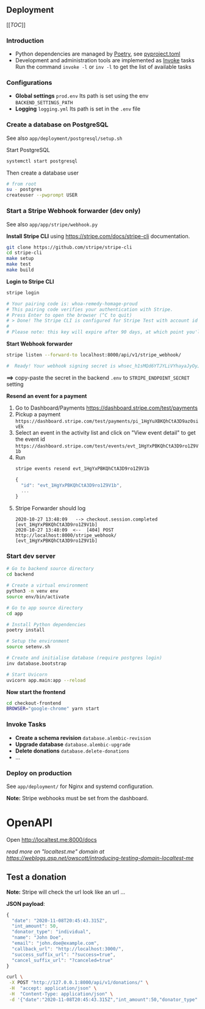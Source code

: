 ## Deployment

[[_TOC_]]

### Introduction

* Python dependencies are managed by [Poetry](https://python-poetry.org), see [pyproject.toml](pyproject.toml)
* Development and administration tools are implemented as [Invoke](http://www.pyinvoke.org) tasks
  Run the command ```invoke -l``` or ```inv -l``` to get the list of available tasks

### Configurations

* **Global settings** `prod.env`
	Its path is set using the env `BACKEND_SETTINGS_PATH`
* **Logging** `logging.yml`
	Its path is set in the `.env` file

### Create a database on PostgreSQL

See also `app/deployment/postgresql/setup.sh`

Start PostgreSQL
```sh
systemctl start postgresql
```

Then create a database user
```sh
# from root
su - postgres
createuser --pwprompt USER
```

### Start a Stripe Webhook forwarder (dev only)

See also `app/app/stripe/webhook.py`

<!-- https://stripe.com/docs/cli/docker -->

**Install Stripe CLI** using https://stripe.com/docs/stripe-cli documentation.
```sh
git clone https://github.com/stripe/stripe-cli
cd stripe-cli
make setup
make test
make build
```

**Login to Stripe CLI**
```sh
stripe login

# Your pairing code is: whoa-remedy-homage-proud
# This pairing code verifies your authentication with Stripe.
# Press Enter to open the browser (^C to quit)
# > Done! The Stripe CLI is configured for Stripe Test with account id acct_b1hCDtA3QHdcBKz9
#
# Please note: this key will expire after 90 days, at which point you'll need to re-authenticate.
```

**Start Webhook forwarder**
```sh
stripe listen --forward-to localhost:8000/api/v1/stripe_webhook/

#  Ready! Your webhook signing secret is whsec_h1sMQd6YTJYLiVYhayaJyOyJO5nJIDRE (^C to quit)
```

**==>** copy-paste the secret in the backend `.env` to `STRIPE_ENDPOINT_SECRET` setting

**Resend an event for a payment**
1. Go to Dashboard/Payments
   https://dashboard.stripe.com/test/payments
1. Pickup a payment
   `https://dashboard.stripe.com/test/payments/pi_1HgYuXBKQhCtA3D9az0sivEk`
1. Select an event in the activity list and click on "View event detail" to get the event id
   `https://dashboard.stripe.com/test/events/evt_1HgYxPBKQhCtA3D9ro1Z9V1b`
1. Run
   ```sh
   stripe events resend evt_1HgYxPBKQhCtA3D9ro1Z9V1b
   ```
   ```js
   {
     "id": "evt_1HgYxPBKQhCtA3D9ro1Z9V1b",
     ...
   }
   ```
1. Stripe Forwarder should log
   ```
   2020-10-27 13:48:09   --> checkout.session.completed [evt_1HgYxPBKQhCtA3D9ro1Z9V1b]
   2020-10-27 13:48:09  <--  [404] POST http://localhost:8000/stripe_webhook/ [evt_1HgYxPBKQhCtA3D9ro1Z9V1b]
   ```

### Start dev server

```sh
# Go to backend source directory
cd backend

# Create a virtual environment
python3 -m venv env
source env/bin/activate

# Go to app source directory
cd app

# Install Python dependencies
poetry install

# Setup the environment
source setenv.sh

# Create and initialise database (require postgres login)
inv database.bootstrap

# Start Uvicorn
uvicorn app.main:app --reload
```

**Now start the frontend**

```sh
cd checkout-frontend
BROWSER="google-chrome" yarn start
```

### Invoke Tasks

* **Create a schema revision** `database.alembic-revision`
* **Upgrade database** `database.alembic-upgrade`
* **Delete donations** `database.delete-donations`
* ...

### Deploy on production

See `app/deployment/` for Nginx and systemd configuration.

**Note:** Stripe webhooks must be set from the dashboard.

# OpenAPI

Open http://localtest.me:8000/docs

*read more on "localtest.me" domain at https://weblogs.asp.net/owscott/introducing-testing-domain-localtest-me*

## Test a donation

**Note:** Stripe will check the url look like an url ...

**JSON payload**:
```js
{
  "date": "2020-11-08T20:45:43.315Z",
  "int_amount": 50,
  "donator_type": "individual",
  "name": "John Doe",
  "email": "john.doe@example.com",
  "callback_url": "http://localhost:3000/",
  "success_suffix_url": "?success=true",
  "cancel_suffix_url": "?canceled=true"
}
```

```sh
curl \
 -X POST "http://127.0.0.1:8000/api/v1/donations/" \
 -H  "accept: application/json" \
 -H  "Content-Type: application/json" \
 -d '{"date":"2020-11-08T20:45:43.315Z","int_amount":50,"donator_type":"individual","name":"John Doe","email":"john.doe@example.com","callback_url":"http://localhost:3000/","success_suffix_url":"?success=true","cancel_suffix_url":"?canceled=true"}'
```
